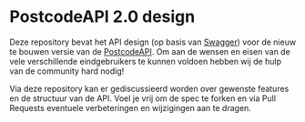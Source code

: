 # PostcodeAPI 2.0 design
Deze repository bevat het API design (op basis van [Swagger](http://swagger.io)) voor de nieuw te bouwen versie van de [PostcodeAPI](http://www.postcodeapi.nu). Om aan de wensen en eisen van de vele verschillende eindgebruikers te kunnen voldoen hebben wij de hulp van de community hard nodig!

Via deze repository kan er gediscussieerd worden over gewenste features en de structuur van de API. Voel je vrij om de spec te forken en via Pull Requests eventuele verbeteringen en wijzigingen aan te dragen.
